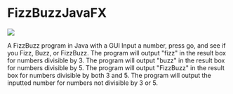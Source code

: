 # FizzBuzzJavaFX
![](https://user-images.githubusercontent.com/77031044/105545042-a4eb5480-5cc9-11eb-8e82-c729db65ea30.png)


A FizzBuzz program in Java with a GUI
Input a number, press go, and see if you Fizz, Buzz, or FizzBuzz.
The program will output "fizz" in the result box for numbers divisible by 3.
The program will output "buzz" in the result box for numbers divisible by 5.
The program will output "FizzBuzz" in the result box for numbers divisible by both 3 and 5.
The program will output the inputted number for numbers not divisible by 3 or 5. 
